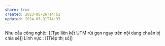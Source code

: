 ```yaml
---
share: true
created: 2023-05-26T14:51
updated: 2024-03-01T14:37
---
```

Nhu cầu công nghệ:: [[Tạo liên kết UTM rút gọn ngay trên nội dung chuẩn bị chia sẻ]]
Lĩnh vực:: [[Tiếp thị số]]